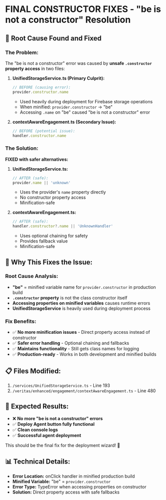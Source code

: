 # FINAL CONSTRUCTOR FIXES - "be is not a constructor" Resolution

## 🎯 **Root Cause Found and Fixed**

### **The Problem:**
The "be is not a constructor" error was caused by **unsafe `.constructor` property access** in two files:

1. **UnifiedStorageService.ts (Primary Culprit):**
   ```typescript
   // BEFORE (causing error):
   provider.constructor.name
   ```
   - Used heavily during deployment for Firebase storage operations
   - When minified: `provider.constructor` → "be"
   - Accessing `.name` on "be" caused "be is not a constructor" error

2. **contextAwareEngagement.ts (Secondary Issue):**
   ```typescript
   // BEFORE (potential issue):
   handler.constructor.name
   ```

### **The Solution:**
**FIXED with safer alternatives:**

1. **UnifiedStorageService.ts:**
   ```typescript
   // AFTER (safe):
   provider.name || 'unknown'
   ```
   - Uses the provider's `name` property directly
   - No constructor property access
   - Minification-safe

2. **contextAwareEngagement.ts:**
   ```typescript
   // AFTER (safe):
   handler.constructor?.name || 'UnknownHandler'
   ```
   - Uses optional chaining for safety
   - Provides fallback value
   - Minification-safe

## 🔧 **Why This Fixes the Issue:**

### **Root Cause Analysis:**
- **"be"** = minified variable name for `provider.constructor` in production build
- **`.constructor` property** is not the class constructor itself
- **Accessing properties on minified variables** causes runtime errors
- **UnifiedStorageService** is heavily used during deployment process

### **Fix Benefits:**
- ✅ **No more minification issues** - Direct property access instead of constructor
- ✅ **Safer error handling** - Optional chaining and fallbacks
- ✅ **Maintains functionality** - Still gets class names for logging
- ✅ **Production-ready** - Works in both development and minified builds

## 📋 **Files Modified:**
1. `/services/UnifiedStorageService.ts` - Line 193
2. `/veritas/enhanced/engagement/contextAwareEngagement.ts` - Line 480

## 🎯 **Expected Results:**
- ❌ **No more "be is not a constructor" errors**
- ✅ **Deploy Agent button fully functional**
- ✅ **Clean console logs**
- ✅ **Successful agent deployment**

This should be the final fix for the deployment wizard! 🚀

## 📊 **Technical Details:**
- **Error Location:** onClick handler in minified production build
- **Minified Variable:** "be" = `provider.constructor`
- **Error Type:** TypeError when accessing properties on constructor
- **Solution:** Direct property access with safe fallbacks

